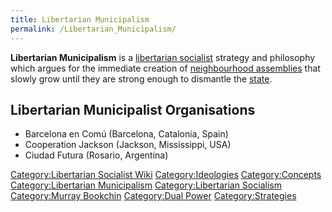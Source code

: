 ```yaml
---
title: Libertarian Municipalism
permalink: /Libertarian_Municipalism/
---
```


**Libertarian Municipalism** is a [libertarian
socialist](Libertarian_Socialism "wikilink") strategy and philosophy
which argues for the immediate creation of [neighbourhood
assemblies](Democratic_Assembly "wikilink") that slowly grow until they
are strong enough to dismantle the [state](State_(Polity) "wikilink").

## Libertarian Municipalist Organisations

- Barcelona en Comú (Barcelona, Catalonia, Spain)
- Cooperation Jackson (Jackson, Mississippi, USA)
- Ciudad Futura (Rosario, Argentina)

[Category:Libertarian Socialist
Wiki](Category:Libertarian_Socialist_Wiki "wikilink")
[Category:Ideologies](Category:Ideologies "wikilink")
[Category:Concepts](Category:Concepts "wikilink") [Category:Libertarian
Municipalism](Category:Libertarian_Municipalism "wikilink")
[Category:Libertarian
Socialism](Category:Libertarian_Socialism "wikilink") [Category:Murray
Bookchin](Category:Murray_Bookchin "wikilink") [Category:Dual
Power](Category:Dual_Power "wikilink")
[Category:Strategies](Category:Strategies "wikilink")